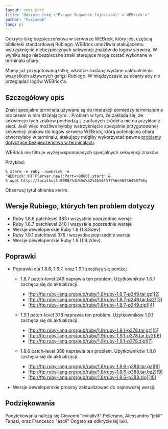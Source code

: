 ```yaml
---
layout: news_post
title: "Odkryto lukę \"Escape Sequence Injection\" w WEBrick'u"
author: "hosiawak"
lang: pl
---
```


Odkryto lukę bezpieczeństwa w serwerze WEBrick, który jest częścią
biblioteki standardowej Rubiego. WEBrick umożliwia atakującemu
wstrzyknięcie niebezpiecznych sekwencji znaków do logów serwera. W
wyniku tego niebezpieczne znaki sterujące mogą zostać wykonane w
terminalu ofiary.

Mamy już przygotowaną łatkę, wkrótce zostaną wydane uaktualnienia
wszystkich aktywnych gałęzi Rubiego. W międzyczasie zalecamy aby nie
przeglądać logów WEBrick\'a.

## Szczegółowy opis

Znaki specjalne terminala używane są do interakcji pomiędzy terminalem a
procesem w nim działającym. . Problem w tym, że zakłada się, że
sekwencje tych znaków pochodzą z zaufanych źródeł a nie na przykład z
sieci. Jeśli więc możliwe byłoby wstrzyknięcie specjalnie przygotowanej
sekwencji znaków do logów serwera WEBrick, którą potencjalna ofiara
otworzyłaby w terminalu, atakujący mógłby wykorzystać pewne [problemy
dotyczące bezpieczeństwa w terminalach][1].

WEBrick nie filtruje wyżej wspomnianych specjalnych sekwencji znaków.

Przykład:

    % xterm -e ruby -rwebrick -e 'WEBrick::HTTPServer.new(:Port=>8080).start' &
    % wget http://localhost:8080/%1b%5d%32%3b%6f%77%6e%65%64%07%0a

Obserwuj tytuł okienka xterm.

## Wersje Rubiego, których ten problem dotyczy

* Ruby 1.8.6 patchlevel 383 i wszystkie poprzednie wersje
* Ruby 1.8.7 patchlevel 248 i wszystkie poprzednie wersje
* Wersje deweloperskie Ruby 1.8 (1.8.8dev)
* Ruby 1.9.1 patchlevel 376 i wszystkie poprzednie wersje
* Wersje deweloperskie Ruby 1.9 (1.9.2dev)

## Poprawki

* Poprawki dla 1.8.6, 1.8.7, oraz 1.9.1 znajdują się poniżej.
  * 1\.8.7 patch-level 249 naprawia ten problem. Użytkowników 1.8.7
    zachęca się do aktualizacji.
    * [ftp://ftp.ruby-lang.org/pub/ruby/1.8/ruby-1.8.7-p249.tar.gz][2]
    * [ftp://ftp.ruby-lang.org/pub/ruby/1.8/ruby-1.8.7-p249.tar.bz2][3]
    * [ftp://ftp.ruby-lang.org/pub/ruby/1.8/ruby-1.8.7-p249.zip][4]

  * 1\.9.1 patch-level 378 naprawia ten problem. Użytkowników 1.9.1
    zachęca się do aktualizacji.
    * [ftp://ftp.ruby-lang.org/pub/ruby/1.9/ruby-1.9.1-p378.tar.gz][5]
    * [ftp://ftp.ruby-lang.org/pub/ruby/1.9/ruby-1.9.1-p378.tar.bz2][6]
    * [ftp://ftp.ruby-lang.org/pub/ruby/1.9/ruby-1.9.1-p378.zip][7]

  * 1\.8.6 patch-level 388 naprawia ten problem. Użytkowników 1.8.6
    zachęca się do aktualizacji.
    * [ftp://ftp.ruby-lang.org/pub/ruby/1.8/ruby-1.8.6-p388.tar.gz][8]
    * [ftp://ftp.ruby-lang.org/pub/ruby/1.8/ruby-1.8.6-p388.tar.bz2][9]
    * [ftp://ftp.ruby-lang.org/pub/ruby/1.8/ruby-1.8.6-p388.zip][10]

* Wersje deweloperskie prosimy zaktualizować do najnowszej wersji.

## Podziękowania

Podziekowania należą się Giovanni \"evilaliv3\" Pellerano, Alessandro
\"jekil\" Tanasi, oraz Francesco \"ascii\" Ongaro za odkrycie tej luki.



[1]: http://marc.info/?l=bugtraq&amp;m=104612710031920&amp;w=2 "Terminal Emulator Security Issues"
[2]: ftp://ftp.ruby-lang.org/pub/ruby/1.8/ruby-1.8.7-p249.tar.gz 
[3]: ftp://ftp.ruby-lang.org/pub/ruby/1.8/ruby-1.8.7-p249.tar.bz2 
[4]: ftp://ftp.ruby-lang.org/pub/ruby/1.8/ruby-1.8.7-p249.zip 
[5]: ftp://ftp.ruby-lang.org/pub/ruby/1.9/ruby-1.9.1-p378.tar.gz 
[6]: ftp://ftp.ruby-lang.org/pub/ruby/1.9/ruby-1.9.1-p378.tar.bz2 
[7]: ftp://ftp.ruby-lang.org/pub/ruby/1.9/ruby-1.9.1-p378.zip 
[8]: ftp://ftp.ruby-lang.org/pub/ruby/1.8/ruby-1.8.7-p388.tar.gz 
[9]: ftp://ftp.ruby-lang.org/pub/ruby/1.8/ruby-1.8.7-p388.tar.bz2 
[10]: ftp://ftp.ruby-lang.org/pub/ruby/1.8/ruby-1.8.7-p388.zip 
